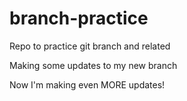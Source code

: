 # branch-practice
Repo to practice git branch and related

Making some updates to my new branch

Now I'm making even MORE updates!